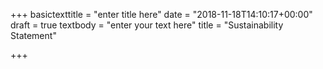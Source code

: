 +++
basictexttitle = "enter title here"
date = "2018-11-18T14:10:17+00:00"
draft = true
textbody = "enter your text here"
title = "Sustainability Statement"

+++
